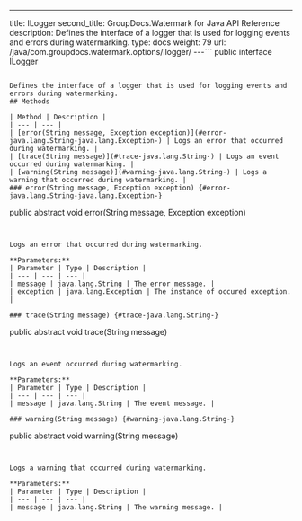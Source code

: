 ---
title: ILogger
second_title: GroupDocs.Watermark for Java API Reference
description: Defines the interface of a logger that is used for logging events and errors during watermarking.
type: docs
weight: 79
url: /java/com.groupdocs.watermark.options/ilogger/
---```
public interface ILogger
```

Defines the interface of a logger that is used for logging events and errors during watermarking.
## Methods

| Method | Description |
| --- | --- |
| [error(String message, Exception exception)](#error-java.lang.String-java.lang.Exception-) | Logs an error that occurred during watermarking. |
| [trace(String message)](#trace-java.lang.String-) | Logs an event occurred during watermarking. |
| [warning(String message)](#warning-java.lang.String-) | Logs a warning that occurred during watermarking. |
### error(String message, Exception exception) {#error-java.lang.String-java.lang.Exception-}
```
public abstract void error(String message, Exception exception)
```


Logs an error that occurred during watermarking.

**Parameters:**
| Parameter | Type | Description |
| --- | --- | --- |
| message | java.lang.String | The error message. |
| exception | java.lang.Exception | The instance of occured exception. |

### trace(String message) {#trace-java.lang.String-}
```
public abstract void trace(String message)
```


Logs an event occurred during watermarking.

**Parameters:**
| Parameter | Type | Description |
| --- | --- | --- |
| message | java.lang.String | The event message. |

### warning(String message) {#warning-java.lang.String-}
```
public abstract void warning(String message)
```


Logs a warning that occurred during watermarking.

**Parameters:**
| Parameter | Type | Description |
| --- | --- | --- |
| message | java.lang.String | The warning message. |


